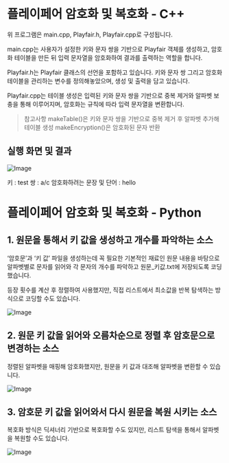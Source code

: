 # 플레이페어 암호화 및 복호화 - C++

 위 프로그램은 main.cpp, Playfair.h, Playfair.cpp로 구성됩니다.

 main.cpp는 사용자가 설정한 키와 문자 쌍을 기반으로 Playfair 객체를 생성하고, 암호화 테이블을 만든 뒤 입력 문자열을 암호화하여 결과를 출력하는 역할을 합니다.

Playfair.h는 Playfair 클래스의 선언을 포함하고 있습니다. 키와 문자 쌍 그리고 암호화 테이블을 관리하는 변수를 정의해놓았으며, 생성 및 출력을 담고 있습니다.

Playfair.cpp는 테이블 생성은 입력된 키와 문자 쌍을 기반으로 중복 제거와 알파벳 보충을 통해 이루어지며, 암호화는 규칙에 따라 입력 문자열을 변환합니다.

> 참고사항
> makeTable()은 키와 문자 쌍을 기반으로 중복 제거 후 알파벳 추가해 테이블 생성
> makeEncryption()은 암호화된 문자 반환

## 실행 화면 및 결과

![Image](https://github.com/user-attachments/assets/a5b7f815-8651-40e6-bbca-5bf6d7f7a0b7)

키 : test
쌍 : a/c
암호화하려는 문장 및 단어 : hello


# 플레이페어 암호화 및 복호화 - Python

## 1. 원문을 통해서 키 값을 생성하고 개수를 파악하는 소스

‘암호문’과 ‘키 값’ 파일을 생성하는데 꼭 필요한 기본적인 재료인 원문 내용을 바탕으로 알파벳별로 문자를 읽어와 각 문자의 개수를 파악하고 원문_키값.txt에 저장되도록 코딩했습니다.

등장 횟수를 계산 후 정렬하여 사용했지만, 직접 리스트에서 최소값을 반복 탐색하는 방식으로 코딩할 수도 있습니다.

![Image](https://github.com/user-attachments/assets/afea4e3d-0a08-47ab-978a-cca0a00ca567)

## 2. 원문 키 값을 읽어와 오름차순으로 정렬 후 암호문으로 변경하는 소스

정렬된 알파벳을 매핑해 암호화했지만, 원문을 키 값과 대조해 알파벳을 변환할 수 있습니다.

![Image](https://github.com/user-attachments/assets/aa8a4dfa-9a93-4800-989f-174e09c3a10b)

## 3. 암호문 키 값을 읽어와서 다시 원문을 복원 시키는 소스

복호화 방식은 딕셔너리 기반으로 복호화할 수도 있지만, 리스트 탐색을 통해서 알파벳을 복원할 수도 있습니다.

![Image](https://github.com/user-attachments/assets/b41e320f-8544-4a2d-bc44-b0697c1f23f0)
